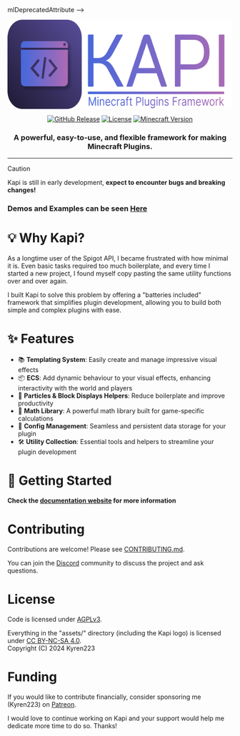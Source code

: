 <!--suppress HtmlDeprecatedAttribute, HtmlDeprecatedAttribute -->mlDeprecatedAttribute -->
<p align="center">
    <img src="assets/logo.svg" alt="Logo" height="200" align="center">
</p>

<p align="center">
    <a href="https://github.com/Kyren223/Kapi/releases" alt="GitHub Release">
      <img alt="GitHub Release" src="https://img.shields.io/github/v/release/Kyren223/Kapi?sort=semver&style=for-the-badge&labelColor=363a4f&color=6ec7f5"></a>
    <a href="https://github.com/Kyren223/Kapi/blob/master/LICENSE" alt="License">
      <img alt="License" src="https://img.shields.io/github/license/Kyren223/Kapi?style=for-the-badge&labelColor=363a4f&color=cba6f7"></a>
    <a href="https://www.minecraft.net/en-us/article/minecraft-java-edition-1-20-5" alt="Minecraft Version">
      <img alt="Minecraft Version" src="https://img.shields.io/badge/Minecraft-1.20.x-green?style=for-the-badge&labelColor=363a4f&color=7aff88"></a>
</p>

<h3 align="center">A powerful, easy-to-use, and flexible framework for making Minecraft Plugins.</h3>

---

> [!CAUTION]
> Kapi is still in early development, **expect to encounter bugs and breaking changes!**

<h3>Demos and Examples can be seen <a href="http://kapimc.github.io/docs/category/demos">Here</a></h3>

# 💡 Why Kapi?

As a longtime user of the Spigot API, I became frustrated with how minimal it is. Even basic tasks required too much
boilerplate, and every time I started a new project, I found myself copy pasting the same utility functions over and
over again.

I built Kapi to solve this problem by offering a "batteries included" framework that simplifies plugin development,
allowing you to build both simple and complex plugins with ease.

# ✨ Features

- 📚 **Templating System**: Easily create and manage impressive visual effects
- 📦 **ECS**: Add dynamic behaviour to your visual effects, enhancing interactivity with the world and players
- 🎨 **Particles & Block Displays Helpers**: Reduce boilerplate and improve productivity
- 📐 **Math Library**: A powerful math library built for game-specific calculations
- 💾 **Config Management**: Seamless and persistent data storage for your plugin
- 🛠️ **Utility Collection**: Essential tools and helpers to streamline your plugin development

# 🚀 Getting Started

**Check the [documentation website](https://kapimc.github.io/docs/) for more information**

# Contributing

Contributions are welcome! Please see
[CONTRIBUTING.md](https://github.com/Kyren223/Kapi/blob/master/CONTRIBUTING.md).

You can join the [Discord](https://discord.gg/3vcQNZA8zC) community to discuss the project and ask questions.

# License

Code is licensed under [AGPLv3](https://opensource.org/licenses/agpl-v3).

Everything in the "assets/" directory (including the Kapi logo) is licensed
under [CC BY-NC-SA 4.0](https://creativecommons.org/licenses/by-nc-sa/4.0/).  
Copyright (C) 2024 Kyren223

# Funding

If you would like to contribute financially, consider sponsoring me (Kyren223)
on [Patreon](https://www.patreon.com/Kyren223).

I would love to continue working on Kapi and your support would help me dedicate more time to do so. Thanks!
